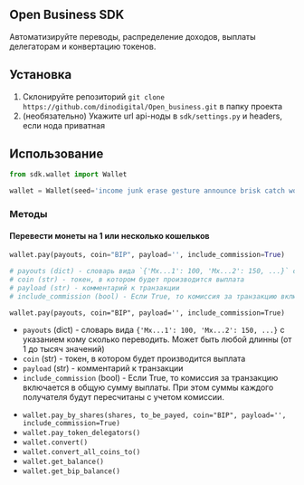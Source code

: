 ## Open Business SDK
Автоматизируйте переводы, распределение доходов, выплаты делегаторам и конвертацию токенов.

## Установка
1. Склонируйте репозиторий `git clone https://github.com/dinodigital/Open_business.git` в папку проекта
2. (необязательно) Укажите url api-ноды в `sdk/settings.py` и headers, если нода приватная

## Использование
```python
from sdk.wallet import Wallet

wallet = Wallet(seed='income junk erase gesture announce brisk catch wolf helmet custom elder rug')  # Пример seed фразы
```

### Методы
#### Перевести монеты на 1 или несколько кошельков
```python
wallet.pay(payouts, coin="BIP", payload='', include_commission=True)

# payouts (dict) - словарь вида `{'Mx...1': 100, 'Mx...2': 150, ...}` с указанием кому сколько переводить. Может быть любой длинны (от 1 до тысяч значений)
# coin (str) - токен, в котором будет производится выплата
# payload (str) - комментарий к транзакции
# include_commission (bool) - Если True, то комиссия за транзакцию включается в общую сумму выплаты. При этом суммы каждого получателя будут пересчитаны с учетом комиссии.
```
`wallet.pay(payouts, coin="BIP", payload='', include_commission=True)`
* `payouts` (dict) - словарь вида `{'Mx...1': 100, 'Mx...2': 150, ...}` с указанием кому сколько переводить. Может быть любой длинны (от 1 до тысяч значений)
* `coin` (str) - токен, в котором будет производится выплата
* `payload` (str) - комментарий к транзакции
* `include_commission` (bool) - Если True, то комиссия за транзакцию включается в общую сумму выплаты. При этом суммы каждого получателя будут пересчитаны с учетом комиссии.

- `wallet.pay_by_shares(shares, to_be_payed, coin="BIP", payload='', include_commission=True)`
- `wallet.pay_token_delegators()`
- `wallet.convert()`
- `wallet.convert_all_coins_to()`
- `wallet.get_balance()`
- `wallet.get_bip_balance()` 